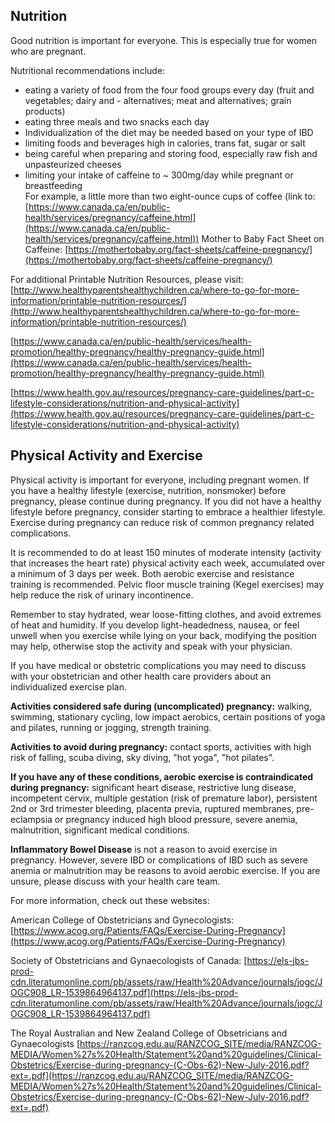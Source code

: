 
## Nutrition

Good nutrition is important for everyone. This is especially true for women who are pregnant.

Nutritional recommendations include:

-   eating a variety of food from the four food groups every day (fruit and vegetables; dairy and - alternatives; meat and alternatives; grain products)
-   eating three meals and two snacks each day
-   Individualization of the diet may be needed based on your type of IBD
-   limiting foods and beverages high in calories, trans fat, sugar or salt
-   being careful when preparing and storing food, especially raw fish and unpasteurized cheeses
-   limiting your intake of caffeine to ~ 300mg/day while pregnant or breastfeeding  
    For example, a little more than two eight-ounce cups of coffee (link to:  [https://www.canada.ca/en/public-health/services/pregnancy/caffeine.html](https://www.canada.ca/en/public-health/services/pregnancy/caffeine.html)) Mother to Baby Fact Sheet on Caffeine:  [https://mothertobaby.org/fact-sheets/caffeine-pregnancy/](https://mothertobaby.org/fact-sheets/caffeine-pregnancy/)

For additional Printable Nutrition Resources, please visit:  [http://www.healthyparentshealthychildren.ca/where-to-go-for-more-information/printable-nutrition-resources/](http://www.healthyparentshealthychildren.ca/where-to-go-for-more-information/printable-nutrition-resources/)

[https://www.canada.ca/en/public-health/services/health-promotion/healthy-pregnancy/healthy-pregnancy-guide.html](https://www.canada.ca/en/public-health/services/health-promotion/healthy-pregnancy/healthy-pregnancy-guide.html)

[https://www.health.gov.au/resources/pregnancy-care-guidelines/part-c-lifestyle-considerations/nutrition-and-physical-activity](https://www.health.gov.au/resources/pregnancy-care-guidelines/part-c-lifestyle-considerations/nutrition-and-physical-activity)


## Physical Activity and Exercise

Physical activity is important for everyone, including pregnant women.   If you have a healthy lifestyle (exercise, nutrition, nonsmoker) before pregnancy, please continue during pregnancy.  If you did not have a healthy lifestyle before pregnancy, consider starting to embrace a healthier lifestyle.    Exercise during pregnancy can reduce risk of common pregnancy related complications.  

It is recommended to do at least 150 minutes of moderate intensity (activity that increases the heart rate)  physical activity each week, accumulated over a minimum of 3 days per week.   Both aerobic exercise and resistance training is recommended.   Pelvic floor muscle training (Kegel exercises) may help reduce the risk of urinary incontinence.

Remember to stay hydrated, wear loose-fitting clothes, and avoid extremes of heat and humidity.    If you develop light-headedness, nausea, or feel unwell when you exercise while lying on your back, modifying the position may help, otherwise stop the activity and speak with your physician. 

If you have medical or obstetric complications you may need to discuss with your obstetrician and other health care providers about an individualized exercise plan.   

**Activities considered safe during (uncomplicated) pregnancy:** walking, swimming, stationary cycling, low impact aerobics, certain positions of yoga and pilates, running or jogging, strength training.   

**Activities to avoid during pregnancy:** contact sports, activities with high risk of falling, scuba diving, sky diving, "hot yoga", "hot pilates".

**If you have any of these conditions, aerobic exercise is contraindicated during pregnancy:** significant heart disease, restrictive lung disease, incompetent cervix, multiple gestation (risk of premature labor), persistent 2nd or 3rd trimester bleeding, placenta previa, ruptured membranes, pre-eclampsia or pregnancy induced high blood pressure, severe anemia, malnutrition, significant medical conditions.

**Inflammatory Bowel Disease** is not a reason to avoid exercise in pregnancy.  However, severe IBD or complications of IBD such as severe anemia or malnutrition may be reasons to avoid aerobic exercise.   If you are unsure, please discuss with your health care team.

For more information, check out these websites:

American College of Obstetricians and Gynecologists: [https://www.acog.org/Patients/FAQs/Exercise-During-Pregnancy](https://www.acog.org/Patients/FAQs/Exercise-During-Pregnancy)

Society of Obstetricians and Gynaecologists of Canada: 
[https://els-jbs-prod-cdn.literatumonline.com/pb/assets/raw/Health%20Advance/journals/jogc/JOGC908_LR-1539864964137.pdf](https://els-jbs-prod-cdn.literatumonline.com/pb/assets/raw/Health%20Advance/journals/jogc/JOGC908_LR-1539864964137.pdf)

The Royal Australian and New Zealand College of Obsetricians and Gynaecologists
[https://ranzcog.edu.au/RANZCOG_SITE/media/RANZCOG-MEDIA/Women%27s%20Health/Statement%20and%20guidelines/Clinical-Obstetrics/Exercise-during-pregnancy-(C-Obs-62)-New-July-2016.pdf?ext=.pdf](https://ranzcog.edu.au/RANZCOG_SITE/media/RANZCOG-MEDIA/Women%27s%20Health/Statement%20and%20guidelines/Clinical-Obstetrics/Exercise-during-pregnancy-(C-Obs-62)-New-July-2016.pdf?ext=.pdf)

